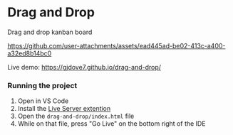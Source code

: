 # Drag and Drop

Drag and drop kanban board

https://github.com/user-attachments/assets/ead445ad-be02-413c-a400-a32ed8b14bc0

Live demo: https://gjdove7.github.io/drag-and-drop/

### Running the project
1. Open in VS Code
2. Install the [Live Server extention](https://marketplace.visualstudio.com/items?itemName=ritwickdey.LiveServer)
3. Open the `drag-and-drop/index.html` file
4. While on that file, press "Go Live" on the bottom right of the IDE
